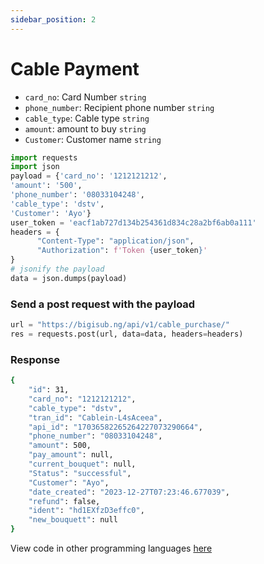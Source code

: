 ```yaml
---
sidebar_position: 2
---
```


# Cable Payment


- `card_no`: Card Number `string`
- `phone_number`: Recipient phone number `string`
- `cable_type`: Cable type `string`
- `amount`: amount to buy `string`
- `Customer`: Customer name `string`

```python
import requests
import json
payload = {'card_no': '1212121212',
'amount': '500',
'phone_number': '08033104248',
'cable_type': 'dstv',
'Customer': 'Ayo'}
user_token = 'eacf1ab727d134b254361d834c28a2bf6ab0a111'
headers = {
      "Content-Type": "application/json",
      "Authorization": f'Token {user_token}'
} 
# jsonify the payload
data = json.dumps(payload)

```

### Send a post request with the payload

```python
url = "https://bigisub.ng/api/v1/cable_purchase/"
res = requests.post(url, data=data, headers=headers)
```

### Response 

```bash
{
    "id": 31,
    "card_no": "1212121212",
    "cable_type": "dstv",
    "tran_id": "Cablein-L4sAceea",
    "api_id": "17036582265264227073290664",
    "phone_number": "08033104248",
    "amount": 500,
    "pay_amount": null,
    "current_bouquet": null,
    "Status": "successful",
    "Customer": "Ayo",
    "date_created": "2023-12-27T07:23:46.677039",
    "refund": false,
    "ident": "hd1EXfzD3effc0",
    "new_bouquett": null
}
```

View code in other programming languages [here](https://documenter.getpostman.com/view/18149105/2s93CRJqgM#b9b1e802-d90a-4c4e-a96f-61aae9dbcd99)